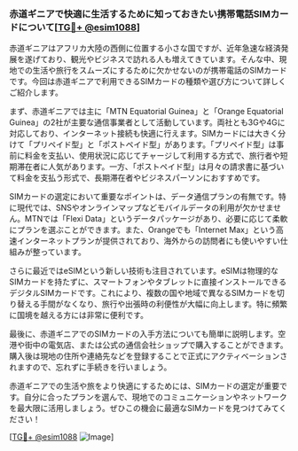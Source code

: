 ### 赤道ギニアで快適に生活するために知っておきたい携帯電話SIMカードについて[[TG💪+ @esim1088](https://t.me/s/esim1088)]

赤道ギニアはアフリカ大陸の西側に位置する小さな国ですが、近年急速な経済発展を遂げており、観光やビジネスで訪れる人も増えてきています。そんな中、現地での生活や旅行をスムーズにするために欠かせないのが携帯電話のSIMカードです。今回は赤道ギニアで利用できるSIMカードの種類や選び方について詳しくご紹介します。

まず、赤道ギニアでは主に「MTN Equatorial Guinea」と「Orange Equatorial Guinea」の2社が主要な通信事業者として活動しています。両社とも3Gや4Gに対応しており、インターネット接続も快適に行えます。SIMカードには大きく分けて「プリペイド型」と「ポストペイド型」があります。「プリペイド型」は事前に料金を支払い、使用状況に応じてチャージして利用する方式で、旅行者や短期滞在者に人気があります。一方、「ポストペイド型」は月々の請求書に基づいて料金を支払う形式で、長期滞在者やビジネスパーソンにおすすめです。

SIMカードの選定において重要なポイントは、データ通信プランの有無です。特に現代では、SNSやオンラインマップなどモバイルデータの利用が欠かせません。MTNでは「Flexi Data」というデータパッケージがあり、必要に応じて柔軟にプランを選ぶことができます。また、Orangeでも「Internet Max」という高速インターネットプランが提供されており、海外からの訪問者にも使いやすい仕組みが整っています。

さらに最近ではeSIMという新しい技術も注目されています。eSIMは物理的なSIMカードを持たずに、スマートフォンやタブレットに直接インストールできるデジタルSIMカードです。これにより、複数の国や地域で異なるSIMカードを切り替える手間がなくなり、旅行や出張時の利便性が大幅に向上します。特に頻繁に国境を越える方には非常に便利です。

最後に、赤道ギニアでのSIMカードの入手方法についても簡単に説明します。空港や街中の電気店、または公式の通信会社ショップで購入することができます。購入後は現地の住所や連絡先などを登録することで正式にアクティベーションされますので、忘れずに手続きを行いましょう。

赤道ギニアでの生活や旅をより快適にするためには、SIMカードの選定が重要です。自分に合ったプランを選んで、現地でのコミュニケーションやネットワークを最大限に活用しましょう。ぜひこの機会に最適なSIMカードを見つけてみてください！

[[TG💪+ @esim1088](https://t.me/s/esim1088) ![Image](https://i.postimg.cc/Y0z9fWf4/image.png)]